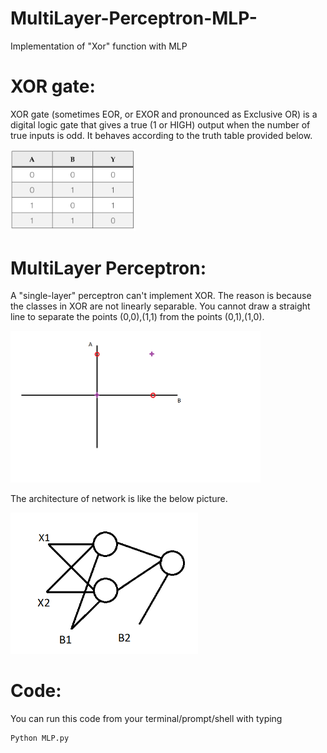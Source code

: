 # MultiLayer-Perceptron-MLP-
Implementation of "Xor" function with MLP
# XOR gate:
XOR gate (sometimes EOR, or EXOR and pronounced as Exclusive OR) is a digital logic gate that gives a true (1 or HIGH) output when the number of true inputs is odd. It behaves according to the truth table provided below.

<img src="Image/Table.png" width="200" class="center" />

# MultiLayer Perceptron: 

A "single-layer" perceptron can't implement XOR. The reason is because the classes in XOR are not linearly separable. You cannot draw a straight line to separate the points (0,0),(1,1) from the points (0,1),(1,0).

<img src="Image/AB.png" width="400" class="center" />

The architecture of network is like the below picture.

<img src="Image/MLP.png" width="300" class="center" />

# Code: 

You can run this code from your terminal/prompt/shell with typing
```python
Python MLP.py
```
